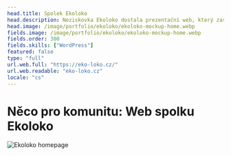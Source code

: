 ```yaml
---
head.title: Spolek Ekoloko
head.description: Neziskovka Ekoloko dostala prezentační web, který zaštiťuje široké spektrum jejich aktivit.
head.image: /image/portfolio/ekoloko/ekoloko-mockup-home.webp
fields.image: /image/portfolio/ekoloko/ekoloko-mockup-home.webp
fields.order: 300
fields.skills: ["WordPress"]
featured: false
type: "full"
url.web.full: "https://eko-loko.cz/"
url.web.readable: "eko-loko.cz"
locale: "cs"
---
```


# Něco pro komunitu: Web spolku Ekoloko

![Ekoloko homepage](/image/portfolio/ekoloko/ekoloko-mockup-homepage-mobile.webp)
